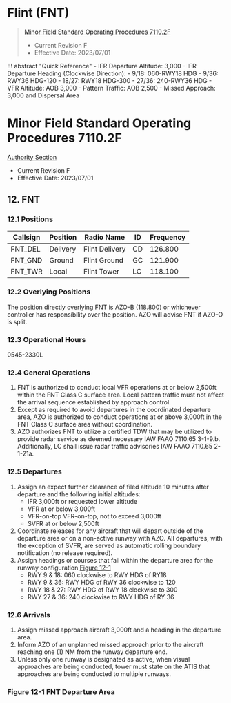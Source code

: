 # Flint (FNT)
> [Minor Field Standard Operating Procedures 7110.2F](../../authority-sections/7110.2F-authority.md)
> - Current Revision F
> - Effective Date: 2023/07/01

!!! abstract "Quick Reference"
    - IFR Departure Altitude: 3,000
    - IFR Departure Heading (Clockwise Direction):
        - 9/18: 060-RWY18 HDG
        - 9/36: RWY36 HDG-120
        - 18/27: RWY18 HDG-300 
        - 27/36: 240-RWY36 HDG
    - VFR Altitude: AOB 3,000
    - Pattern Traffic: AOB 2,500
    - Missed Approach: 3,000 and Dispersal Area


# Minor Field Standard Operating Procedures 7110.2F
[Authority Section](../../authority-sections/7110.2F-authority.md)
- Current Revision F
- Effective Date: 2023/07/01

## 12. FNT

### 12.1 Positions
| Callsign | Position | Radio Name | ID | Frequency |
| -- | -- | -- | -- | -- |
| FNT_DEL | Delivery |  Flint Delivery | CD | 126.800 |
| FNT_GND | Ground |  Flint Ground | GC | 121.900 |
| FNT_TWR | Local |  Flint Tower | LC | 118.100 |

### 12.2 Overlying Positions
The position directly overlying FNT is AZO-B (118.800) or whichever controller has responsibility over the position. AZO will advise FNT if AZO-O is split.


### 12.3 Operational Hours
0545-2330L


### 12.4 General Operations
1. FNT is authorized to conduct local VFR operations at or below 2,500ft within the FNT Class C surface area. Local pattern traffic must not affect the arrival sequence established by approach control.
2. Except as required to avoid departures in the coordinated departure area, AZO is authorized to conduct operations at or above 3,000ft in the FNT Class C surface area without coordination.
3. AZO authorizes FNT to utilize a certified TDW that may be utilized to provide radar service as deemed necessary IAW FAAO 7110.65 3-1-9.b. Additionally, LC shall issue radar traffic advisories IAW FAAO 7110.65 2-1-21a.


### 12.5 Departures
1. Assign an expect further clearance of filed altitude 10 minutes after departure and the following initial altitudes:
    - IFR 3,000ft or requested lower altitude
    - VFR at or below 3,000ft
    - VFR-on-top VFR-on-top, not to exceed 3,000ft
    - SVFR at or below 2,500ft
2. Coordinate releases for any aircraft that will depart outside of the departure area or on a non-active runway with AZO. All departures, with the exception of SVFR, are served as automatic rolling boundary notification (no release required).
3. Assign headings or courses that fall within the departure area for the runway configuration [Figure 12-1](#figure-12-1-fnt-Departure-area)
    - RWY 9 & 18: 060 clockwise to RWY HDG of RY18
    - RWY 9 & 36: RWY HDG of RWY 36 clockwise to 120
    - RWY 18 & 27: RWY HDG of RWY 18 clockwise to 300
    - RWY 27 & 36: 240 clockwise to RWY HDG of RY 36

### 12.6 Arrivals
1. Assign missed approach aircraft 3,000ft and a heading in the departure area.
2. Inform AZO of an unplanned missed approach prior to the aircraft reaching one (1) NM from the runway departure end.
3. Unless only one runway is designated as active, when visual approaches are being conducted, tower must state on the ATIS that approaches are being conducted to multiple runways.


### Figure 12-1 FNT Departure Area
